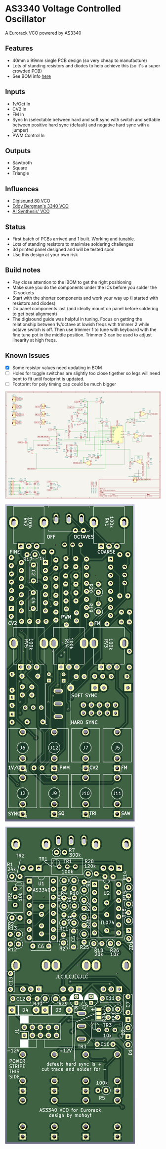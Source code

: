 # AS3340 Voltage Controlled Oscillator
A Eurorack VCO powered by AS3340

## Features
* 40mm x 99mm single PCB design (so very cheap to manufacture)
* Lots of standing resistors and diodes to help achieve this (so it's a super crowded PCB)
* See BOM info [here](bom/ibom.html)

## Inputs
* 1v/Oct In
* CV2 In
* FM In
* Sync In (selectable between hard and soft sync with switch and settable between positive hard sync (default) and negative hard sync with a jumper)
* PWM Control In

## Outputs
* Sawtooth
* Square
* Triangle

## Influences
* [Digisound 80 VCO](http://www.digisound80.co.uk/digisound/modules/80-2_files/80-2.pdf)
* [Eddy Bergman's 3340 VCO](https://www.eddybergman.com/2020/01/synthesizer-build-part-18-really-good.html)
* [AI Synthesis' VCO](https://aisynthesis.com/product/ai011-voltage-controlled-oscillator/)

## Status
* First batch of PCBs arrived and 1 built. Working and tunable. 
* Lots of standing resistors to maximise soldering challenges
* 3d printed panel designed and will be tested soon
* Use this design at your own risk

## Build notes
* Pay close attention to the iBOM to get the right positioning
* Make sure you do the components under the ICs before you solder the IC sockets
* Start with the shorter components and work your way up (I started with resistors and diodes)
* Do panel components last (and ideally mount on panel before soldering to get best alignment)
* The digisound guide was helpful in tuning. Focus on getting the relationship between 1v/octave at lowish freqs with trimmer 2 while octave switch is off. Then use trimmer 1 to tune with keyboard with the fine tune pot in the middle position. Trimmer 3 can be used to adjust linearity at high freqs. 

## Known Issues
- [x] Some resistor values need updating in BOM
- [ ] Holes for toggle switches are slightly too close tigether so legs will need bent to fit until footprint is updated. 
- [ ] Footprint for poly timing cap could be much bigger

[![schematic](img/schematic.png "schematic")](img/schematic.png)

[![PCB front](img/pcb_front.png "PCB front")](img/pcb_front.png)

[![PCB back](img/pcb_back.png "PCB back")](img/pcb_back.png)